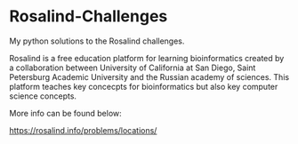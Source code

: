 # Rosalind-Challenges
My python solutions to the Rosalind challenges. 


Rosalind is a free education platform for learning bioinformatics created by a collaboration between  University of California at San Diego, Saint Petersburg Academic University and the Russian academy of sciences. This platform teaches key concecpts for bioinformatics but also key computer science concepts. 

More info can be found below:

https://rosalind.info/problems/locations/
